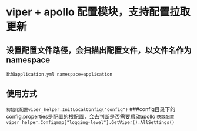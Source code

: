 # viper + apollo 配置模块，支持配置拉取更新
## 设置配置文件路径，会扫描出配置文件，以文件名作为namespace
`比如application.yml namespace=application`

## 使用方式
``初始化配置viper_helper.InitLocalConfig("config")``
###config目录下的config.properties是配置的根配置，会去判断是否需要启动apollo
``获取配置viper_helper.Configmap["logging-level"].GetViper().AllSettings()``
